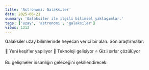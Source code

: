 ```yaml
---
title: 'Astronomi: Galaksiler'
date: 2025-06-21
summary: 'Galaksiler ile ilgili bilimsel yaklaşımlar.'
tags: ['uzay', 'astronomi', 'galaksiler']
views: 1313
---
```


Galaksiler uzay bilimlerinde heyecan verici bir alan. Son araştırmalar:

🚀 Yeni keşifler yapılıyor
🌌 Teknoloji gelişiyor
⭐ Gizli sırlar çözülüyor

Bu gelişmeler insanlığın geleceğini şekillendirecek.